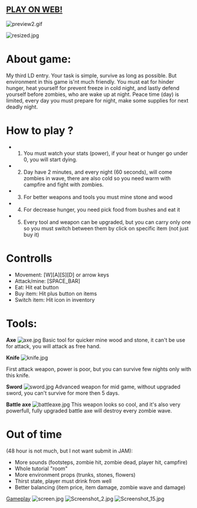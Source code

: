 ## [PLAY ON WEB!](https://hadikcz.github.io/LudumDare39_Last_survivor/)

![preview2.gif](///raw/225/z/6694.gif)


![resized.jpg](///raw/225/z/669e.jpg)

# About game:
My third LD entry. Your task is simple, survive as long as possible. But environment in this game is'nt much friendly. You must eat for hinder hunger, heat yourself for prevent freeze in cold night, and lastly defend yourself before zombies, who are wake up at night. Peace time (day) is limited, every day you must prepare for night, make some supplies for next deadly night.


# How to play ?

- 1) You must watch your stats (power), if your heat or hunger go under 0, you will start dying.
- 2) Day have 2 minutes, and every night (60 seconds), will come zombies in wave, there are also cold so you need warm with campfire and fight with zombies.
- 3) For better weapons and tools you must mine stone and wood
- 4) For decrease hunger, you need pick food from bushes and eat it
- 5) Every tool and weapon can be upgraded, but you can carry only one so you must switch between them by click on specific item (not just buy it)

# Controlls
* Movement: [W][A][S][D] or arrow keys
* Attack/mine: [SPACE_BAR]
* Eat: Hit eat button
* Buy item: Hit plus button on items
* Switch item: Hit icon in inventory


# Tools:
**Axe**
![axe.jpg](///raw/225/z/6676.jpg)
Basic tool for quicker mine wood and stone, it can't be use for attack, you will attack as free hand.


**Knife**
![knife.jpg](///raw/225/z/6673.jpg)

First attack weapon, power is poor, but you can survive few nights only with this knife.

**Sword**
![sword.jpg](///raw/225/z/6674.jpg)
Advanced weapon for mid game, without upgraded sword, you can't survive for more then 5 days. 

**Battle axe**
![battleaxe.jpg](///raw/225/z/6675.jpg)
This weapon looks so cool, and it's also very powerfull, fully upgraded battle axe will destroy every zombie wave.

# Out of time 
(48 hour is not much, but I not want submit in JAM):
- More sounds (footsteps, zombie hit, zombie dead, player hit, campfire)
- Whole tutorial "room"
- More environment props (trunks, stones, flowers)
- Thirst state, player must drink from well
- Better balancing (item price, item damage, zombie wave and damage)


[Gameplay](https://youtu.be/TIdfBUCN_kg)
![screen.jpg](///raw/225/z/667d.jpg)
![Screenshot_2.jpg](///raw/225/z/667e.jpg)
![Screenshot_15.jpg](///raw/225/z/6680.jpg)
